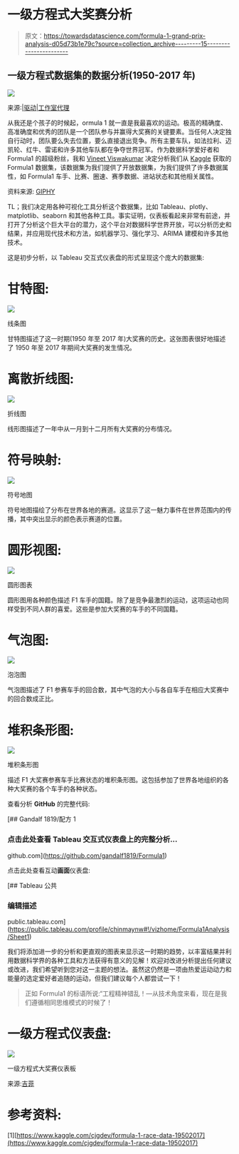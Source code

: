 # 一级方程式大奖赛分析

> 原文：<https://towardsdatascience.com/formula-1-grand-prix-analysis-d05d73b1e79c?source=collection_archive---------15----------------------->

## 一级方程式数据集的数据分析(1950-2017 年)

![](img/29bf29a353a2f394379cb2830255eb76.png)

来源:[|驱动|工作室](https://www.behance.net/drivestudio)[代理](https://www.behance.net/gallery/63599447/Formula-One-2018)

从我还是个孩子的时候起，ormula 1 就一直是我最喜欢的运动。极高的精确度、高准确度和优秀的团队是一个团队参与并赢得大奖赛的关键要素。当任何人决定独自行动时，团队要么失去位置，要么直接退出竞争。所有主要车队，如法拉利、迈凯轮、红牛、雷诺和许多其他车队都在争夺世界冠军。作为数据科学爱好者和 Formula1 的超级粉丝，我和 [Vineet Viswakumar](https://medium.com/u/63a92a5575cd?source=post_page-----d05d73b1e79c--------------------------------) 决定分析我们从 [Kaggle](https://www.kaggle.com/cjgdev/formula-1-race-data-19502017) 获取的 Formula1 数据集，该数据集为我们提供了开放数据集，为我们提供了许多数据属性，如 Formula1 车手、比赛、圈速、赛季数据、进站状态和其他相关属性。

资料来源: [GIPHY](https://gph.is/g/4beA0QG)

TL；我们决定用各种可视化工具分析这个数据集，比如 Tableau、plotly、matplotlib、seaborn 和其他各种工具。事实证明，仪表板看起来非常有前途，并打开了分析这个巨大平台的潜力，这个平台对数据科学世界开放，可以分析历史和结果，并应用现代技术和方法，如机器学习、强化学习、ARIMA 建模和许多其他技术。

这是初步分析，以 Tableau 交互式仪表盘的形式呈现这个庞大的数据集:

# 甘特图:

![](img/b40f96f8e7e44feba4e43ffc9f4714bd.png)

线条图

甘特图描述了这一时期(1950 年至 2017 年)大奖赛的历史。这张图表很好地描述了 1950 年至 2017 年期间大奖赛的发生情况。

# 离散折线图:

![](img/58c2d2358ba5b28ae3051be6102e7275.png)

折线图

线形图描述了一年中从一月到十二月所有大奖赛的分布情况。

# 符号映射:

![](img/d0f6143cbcb70c57b7dc4de6a415c322.png)

符号地图

符号地图描绘了分布在世界各地的赛道。这显示了这一魅力事件在世界范围内的传播，其中突出显示的颜色表示赛道的位置。

# 圆形视图:

![](img/02a3c88ec12c6e7831947a040791b311.png)

圆形图表

圆形图用各种颜色描述 F1 车手的国籍。除了是竞争最激烈的运动，这项运动也同样受到不同人群的喜爱。这些是参加大奖赛的车手的不同国籍。

# 气泡图:

![](img/83849fa15e4c0eaf457a473af1050993.png)

泡泡图

气泡图描述了 F1 参赛车手的回合数，其中气泡的大小与各自车手在相应大奖赛中的回合数成正比。

# 堆积条形图:

![](img/2cb983c24419bea81f2f79e90301a4f4.png)

堆积条形图

描述 F1 大奖赛参赛车手比赛状态的堆积条形图。这包括参加了世界各地组织的各种大奖赛的各个车手的各种状态。

查看分析 **GitHub** 的完整代码:

[](https://github.com/gandalf1819/Formula1) [## Gandalf 1819/配方 1

### 点击此处查看 Tableau 交互式仪表盘上的完整分析…

github.com](https://github.com/gandalf1819/Formula1) 

点击此处查看互动**画面**仪表盘:

 [## Tableau 公共

### 编辑描述

public.tableau.com](https://public.tableau.com/profile/chinmaynw#!/vizhome/Formula1Analysis/Sheet1) 

我们将添加进一步的分析和更直观的图表来显示这一时期的趋势，以丰富结果并利用数据科学界的各种工具和方法获得有意义的见解！欢迎对改进分析提出任何建议或改进，我们希望听到您对这一主题的想法。虽然这仍然是一项由热爱运动动力和能量的选定爱好者追随的运动，但我们建议每个人都尝试一下！

> 正如 Formula1 的标语所说:“工程精神错乱！—从技术角度来看，现在是我们遵循相同思维模式的时候了！

# 一级方程式仪表盘:

![](img/912830bc12dff0707e5c5fbaeba2ad3f.png)

一级方程式大奖赛仪表板

来源:[吉菲](https://giphy.com/gifs/mercedesamgf1-f1-formula-1-fjy5sqXX25MNtVqaDb)

# 参考资料:

[1][https://www.kaggle.com/cjgdev/formula-1-race-data-19502017](https://www.kaggle.com/cjgdev/formula-1-race-data-19502017)